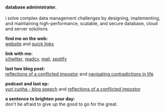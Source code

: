 
#### database administrator.

i solve complex data management challenges by designing, implementing, and maintaining high-performance, scalable, and secure database, cloud and server solutions

**find me on the web:**<br>
[website](https://yuricunha.com) and [quick links](https://links.yuricunha.com)

**link with me:**<br>
[x/twitter](https://twitter.com/isyuricunha), [readcv](https://read.cv/isyuricunha), [mail](mailto:isyuricunha@duck.com), [spotify](https://open.spotify.com/user/22wrcoowop6hb63heywvtaypy?si=e1e818483a1a43a1)

**last two blog post:**<br>
[reflections of a conflicted impostor](https://yuricunha.com/blog/reflections-of-a-conflicted-impostor) and [navigating contradictions in life](https://yuricunha.com/blog/navigating-contradictions-in-life)

**podcast and last ep:**<br>
[yuri cunha - blog speech](https://open.spotify.com/show/2XRQ2mpUbtT0ZqxFVrl0KK) and [reflections of a conflicted impostor](https://open.spotify.com/episode/28601w7FP7PjsAHzaULo4x?si=wLqWnng5SUKnQbfXQ1zogw)

**a sentence to brighten your day:**<br>
    don't be afraid to give up the good to go for the great.
